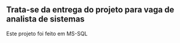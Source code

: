 ## Trata-se da entrega do projeto para vaga de analista de sistemas
Este projeto foi feito em MS-SQL
